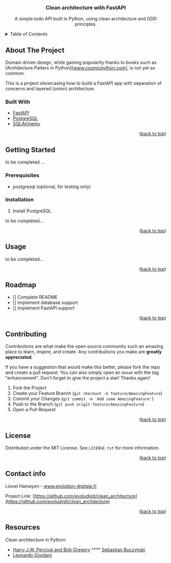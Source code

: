 <!-- PROJECT SHIELDS -->
<!-- PROJECT LOGO -->
  <h3 align="center">Clean architecture with FastAPI</h3>

  <p align="center">
    A simple todo API built in Python, using clean architecture and DDD
    principles.
  </p>
</div>



<!-- TABLE OF CONTENTS -->
<details>
  <summary>Table of Contents</summary>
  <ol>
    <li>
      <a href="#about-the-project">About The Project</a>
      <ul>
        <li><a href="#built-with">Built With</a></li>
      </ul>
    </li>
    <li>
      <a href="#getting-started">Getting Started</a>
      <ul>
        <li><a href="#prerequisites">Prerequisites</a></li>
        <li><a href="#installation">Installation</a></li>
      </ul>
    </li>
    <li><a href="#usage">Usage</a></li>
    <li><a href="#roadmap">Roadmap</a></li>
    <li><a href="#contributing">Contributing</a></li>
    <li><a href="#license">License</a></li>
    <li><a href="#contact">Contact</a></li>
    <li><a href="#acknowledgments">Acknowledgments</a></li>
  </ol>
</details>



<!-- ABOUT THE PROJECT -->
## About The Project

Domain driven design, while gaining popularity thanks to books such as
[Architecture Patters in Python][www.cosmicpython.com], is not yet so common.

This is a project showcasing how to build a FastAPI app with separation of
concerns and layered (onion) architecture.

### Built With


* [FastAPI](https://fastapi.tiangolo.com/)
* [PostgreSQL](https://www.postgresql.org/)
* [SQLAlchemy](https://www.sqlalchemy.org)

<p align="right">(<a href="#top">back to top</a>)</p>



<!-- GETTING STARTED -->

## Getting Started

to be completed …

### Prerequisites

* postgresql (optional, for testing only)

### Installation

1. Install PostgreSQL

to be completed…
<p align="right">(<a href="#top">back to top</a>)</p>



<!-- USAGE EXAMPLES -->
## Usage

to be completed…

<p align="right">(<a href="#top">back to top</a>)</p>



<!-- ROADMAP -->
## Roadmap

- [] Complete README
- [] Implement database support
- [] Implement FastAPI support

<p align="right">(<a href="#top">back to top</a>)</p>



<!-- CONTRIBUTING -->
## Contributing

Contributions are what make the open source community such an amazing place to learn, inspire, and create. Any contributions you make are **greatly appreciated**.

If you have a suggestion that would make this better, please fork the repo and create a pull request. You can also simply open an issue with the tag "enhancement".
Don't forget to give the project a star! Thanks again!

1. Fork the Project
2. Create your Feature Branch (`git checkout -b feature/AmazingFeature`)
3. Commit your Changes (`git commit -m 'Add some AmazingFeature'`)
4. Push to the Branch (`git push origin feature/AmazingFeature`)
5. Open a Pull Request

<p align="right">(<a href="#top">back to top</a>)</p>



<!-- LICENSE -->
## License

Distributed under the MIT License. See `LICENSE.txt` for more information.

<p align="right">(<a href="#top">back to top</a>)</p>



<!-- CONTACT -->
## Contact info

Lionel Hamayon - www.evolution-digitale.fr

Project Link: [https://github.com/evoludigit/clean_architecture](https://github.com/evoludigit/clean_architecture)

<p align="right">(<a href="#top">back to top</a>)</p>



<!-- ACKNOWLEDGMENTS -->
## Resources

Clean architecture in Python:

* [Harry J.W. Percival and Bob Gregory](https://www.cosmicpython.com/) 
**** [Sebastian Buczyński](https://breadcrumbscollector.tech/)
* [Leonardo Giordani](https://leanpub.com/clean-architectures-in-python)
